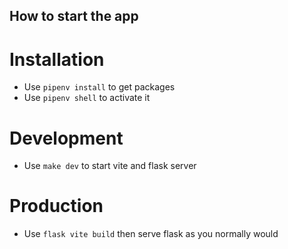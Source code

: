 ## How to start the app

# Installation
- Use `pipenv install` to get packages
- Use `pipenv shell` to activate it

# Development
- Use `make dev` to start vite and flask server

# Production
- Use `flask vite build` then serve flask as you normally would
